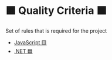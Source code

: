 # 🟧 Quality Criteria ⬛️

Set of rules that is required for the project

- [JavaScript 🟨](./src/javascript.md)
- [.NET 🟦](./src/dotnet.md)
